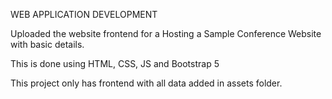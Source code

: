 WEB APPLICATION DEVELOPMENT

Uploaded the website frontend for a Hosting a Sample Conference Website with basic details.

This is done using HTML, CSS, JS and Bootstrap 5

This project only has frontend with all data added in assets folder.
